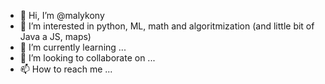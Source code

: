 - 👋 Hi, I’m @malykony
- 👀 I’m interested in python, ML, math and algoritmization (and little bit of Java a JS, maps)
- 🌱 I’m currently learning ...
- 💞️ I’m looking to collaborate on ...
- 📫 How to reach me ...

<!---
malykony/malykony is a ✨ special ✨ repository because its `README.md` (this file) appears on your GitHub profile.
You can click the Preview link to take a look at your changes.
--->

